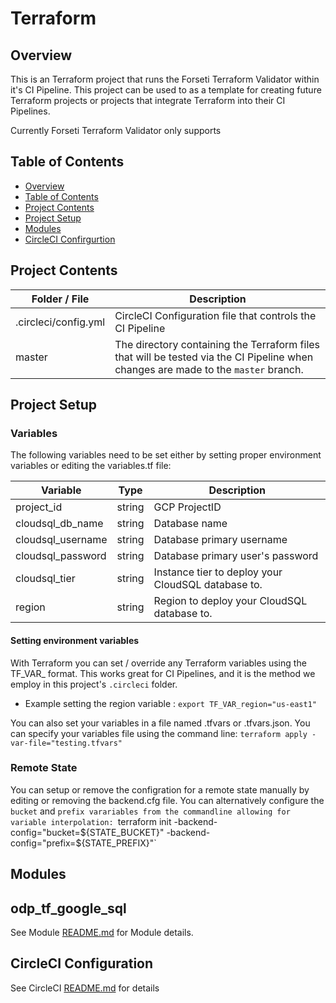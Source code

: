 # Terraform 

## Overview <a name="s1"></a>

This is an Terraform project that runs the Forseti Terraform Validator within it's CI Pipeline.
This project can be used to as a template for creating future Terraform projects or projects that integrate Terraform into their CI Pipelines.

Currently Forseti Terraform Validator only supports 

## Table of Contents <a name="s2"></a>

* [Overview](#s1)
* [Table of Contents](#s2)
* [Project Contents](#s3)
* [Project Setup](#s4)
* [Modules](#s5)
* [CircleCI Confirgurtion](#s6)

## Project Contents <a name="s3"></a>

| Folder / File      |  Description  |
|---          |---    |
| .circleci/config.yml   |   CircleCI Configuration file that controls the CI Pipeline |
| master | The directory containing the Terraform files that will be tested via the CI Pipeline when changes are made to the `master` branch.


## Project Setup <a name="s4"></a>

### Variables

The following variables need to be set either by setting proper environment variables or editing the variables.tf file:

| Variable      |  Type  |  Description  |
|---          |---        |---  | 
| project_id |  string |   GCP ProjectID |
| cloudsql_db_name  |  string |   Database name |
| cloudsql_username  |  string |   Database primary username |
| cloudsql_password  |  string |   Database primary user's password |
| cloudsql_tier |  string | Instance tier to deploy your CloudSQL database to.  | 
| region |  string | Region to deploy your CloudSQL database to. |



#### Setting environment variables

With Terraform you can set / override any Terraform variables using the TF_VAR_<variable name> format.
This works great for CI Pipelines, and it is the method we employ in this project's `.circleci` folder.

* Example setting the region variable :
  `export TF_VAR_region="us-east1"`

You can also set your variables in a file named .tfvars or .tfvars.json.  You can specify your variables file using the command line:
`terraform apply -var-file="testing.tfvars"`

### Remote State 

You can setup or remove the configration for a remote state manually by editing or removing the backend.cfg file.
You can alternatively configure the `bucket` and `prefix varariables from the commandline allowing for variable interpolation:
`terraform init -backend-config="bucket=${STATE_BUCKET}" -backend-config="prefix=${STATE_PREFIX}"`


## Modules  <a name="s5"></a>

## odp_tf_google_sql

See Module [README.md](https://github.com/GSA/odp_tf_google_sql/blob/master/README.md) for Module details.




## CircleCI Configuration <a name="s6"></a>

See CircleCI [README.md](https://github.com/GSA/odp-tf-validator-example/blob/master/.circleci/README.md) for details